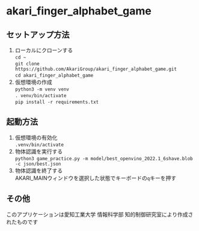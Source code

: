 
# akari_finger_alphabet_game

## セットアップ方法
1. ローカルにクローンする  
   `cd ~`  
   `git clone https://github.com/AkariGroup/akari_finger_alphabet_game.git`  
   `cd akari_finger_alphabet_game`  
2. 仮想環境の作成  
   `python3 -m venv venv`  
   `. venv/bin/activate`  
   `pip install -r requirements.txt`  
## 起動方法  
1. 仮想環境の有効化  
   `.venv/bin/activate`  
2. 物体認識を実行する  
   `python3 game_practice.py -m model/best_openvino_2022.1_6shave.blob -c json/best.json`  
3. 物体認識を終了する  
   AKARI_MAINウィンドウを選択した状態でキーボードの`q`キーを押す  

## その他
このアプリケーションは愛知工業大学 情報科学部 知的制御研究室により作成されたものです